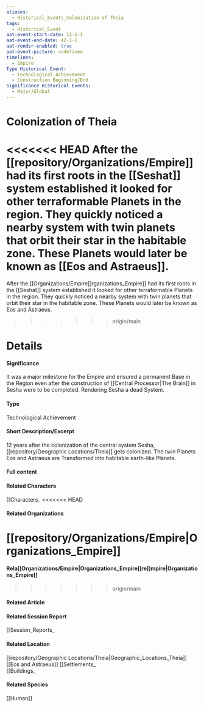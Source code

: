 ```yaml
---
aliases:
  - Historical_Events_Colonization of Theia
tags:
  - Historical_Event
aat-event-start-date: 12-1-1
aat-event-end-date: 42-1-1
aat-render-enabled: true
aat-event-picture: undefined
timelines:
  - Empire
Type Historical Event:
  - Technological Achievement
  - Construction Beginning/End
Significance Historical Events:
  - Major/Global
---
```

# Colonization of Theia
<<<<<<< HEAD
After the [[repository/Organizations/Empire]] had its first roots in the [[Seshat]] system established it looked for other terraformable Planets in the region. They quickly noticed a nearby system with twin planets that orbit their star in the habitable zone. These Planets would later be known as [[Eos and Astraeus]].
=======
After the [[Organizations/Empire]]rganizations_Empire]] had its first roots in the [[Seshat]] system established it looked for other terraformable Planets in the region. They quickly noticed a nearby system with twin planets that orbit their star in the habitable zone. These Planets would later be known as Eos and Astraeus.
>>>>>>> origin/main

# Details
#### Significance
It was a major milestone for the Empire and ensured a permanent Base in the Region even after the construction of [[Central Processor|The Brain]] in Sesha were to be completed. Rendering Sesha a dead System.
#### Type
Technological Achievement
#### Short Description/Excerpt
12 years after the colonization of the central system Sesha, [[repository/Geographic Locations/Theia]] gets colonized. The twin Planets Eos and Astraeus are Transformed into habitable earth-like Planets.
#### Full content
#### Related Characters
[[Characters_
<<<<<<< HEAD
#### Related Organizations
[[repository/Organizations/Empire|Organizations_Empire]]
=======
#### Rela[[Organizations/Empire|Organizations_Empire]]re]]mpire|Organizations_Empire]]
>>>>>>> origin/main
#### Related Article
#### Related Session Report
[[Session_Reports_
#### Related Location
[[repository/Geographic Locations/Theia|Geographic_Locations_Theia]]
[[Eos and Astraeus]]
[[Settlements_  
[[Buildings_
#### Related Species
[[Human]]


